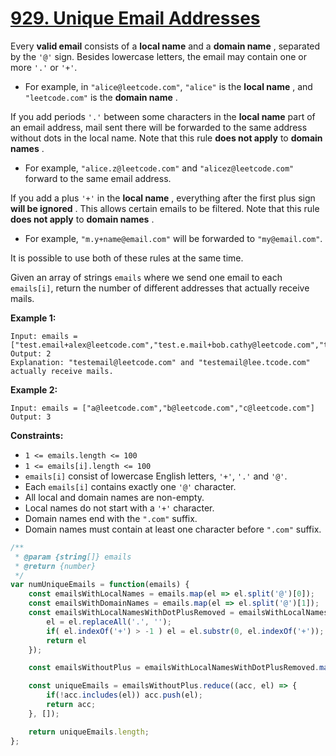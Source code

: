 # [929. Unique Email Addresses](https://leetcode.com/problems/unique-email-addresses/description/)

Every **valid email**  consists of a **local name**  and a **domain name** , separated by the `'@'` sign. Besides lowercase letters, the email may contain one or more `'.'` or `'+'`.

- For example, in `"alice@leetcode.com"`, `"alice"` is the **local name** , and `"leetcode.com"` is the **domain name** .

If you add periods `'.'` between some characters in the **local name**  part of an email address, mail sent there will be forwarded to the same address without dots in the local name. Note that this rule **does not apply**  to **domain names** .

- For example, `"alice.z@leetcode.com"` and `"alicez@leetcode.com"` forward to the same email address.

If you add a plus `'+'` in the **local name** , everything after the first plus sign **will be ignored** . This allows certain emails to be filtered. Note that this rule **does not apply**  to **domain names** .

- For example, `"m.y+name@email.com"` will be forwarded to `"my@email.com"`.

It is possible to use both of these rules at the same time.

Given an array of strings `emails` where we send one email to each `emails[i]`, return the number of different addresses that actually receive mails.

**Example 1:**

```
Input: emails = ["test.email+alex@leetcode.com","test.e.mail+bob.cathy@leetcode.com","testemail+david@lee.tcode.com"]
Output: 2
Explanation: "testemail@leetcode.com" and "testemail@lee.tcode.com" actually receive mails.
```

**Example 2:**

```
Input: emails = ["a@leetcode.com","b@leetcode.com","c@leetcode.com"]
Output: 3
```

**Constraints:**

- `1 <= emails.length <= 100`
- `1 <= emails[i].length <= 100`
- `emails[i]` consist of lowercase English letters, `'+'`, `'.'` and `'@'`.
- Each `emails[i]` contains exactly one `'@'` character.
- All local and domain names are non-empty.
- Local names do not start with a `'+'` character.
- Domain names end with the `".com"` suffix.
- Domain names must contain at least one character before `".com"` suffix.


```js
/**
 * @param {string[]} emails
 * @return {number}
 */
var numUniqueEmails = function(emails) {
    const emailsWithLocalNames = emails.map(el => el.split('@')[0]);
    const emailsWithDomainNames = emails.map(el => el.split('@')[1]);
    const emailsWithLocalNamesWithDotPlusRemoved = emailsWithLocalNames.map(el => {
        el = el.replaceAll('.', '');
        if( el.indexOf('+') > -1 ) el = el.substr(0, el.indexOf('+'));
        return el
    });

    const emailsWithoutPlus = emailsWithLocalNamesWithDotPlusRemoved.map((el, i) => el + `@${emailsWithDomainNames[i]}`)

    const uniqueEmails = emailsWithoutPlus.reduce((acc, el) => {
        if(!acc.includes(el)) acc.push(el);
        return acc;
    }, []);

    return uniqueEmails.length;
};
```
